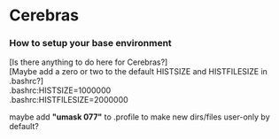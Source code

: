 Cerebras
========

### How to setup your base environment
[Is there anything to do here for Cerebras?]<br>
[Maybe add a zero or two to the default HISTSIZE and HISTFILESIZE in .bashrc?]<br>
.bashrc:HISTSIZE=1000000<br>
.bashrc:HISTFILESIZE=2000000<br>

maybe add **"umask 077"** to .profile to make new dirs/files user-only by default?


